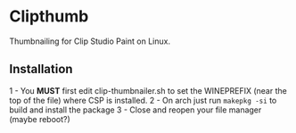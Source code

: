 # Clipthumb

Thumbnailing for Clip Studio Paint on Linux.

## Installation

1 - You **MUST** first edit clip-thumbnailer.sh to set the WINEPREFIX (near the top of the file) where CSP is installed.
2 - On arch just run `makepkg -si` to build and install the package
3 - Close and reopen your file manager (maybe reboot?)
